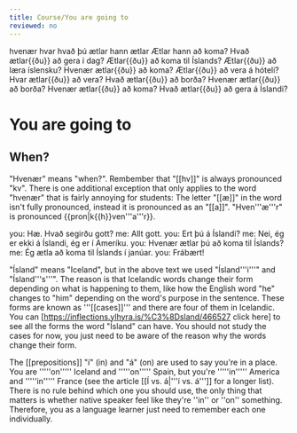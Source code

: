 ```yaml
---
title: Course/You are going to
reviewed: no
---
```

<vocabulary>
hvenær
hvar
hvað
þú ætlar
hann ætlar
Ætlar hann að koma?
Hvað ætlar{{ðu}} að gera í dag?
Ætlar{{ðu}} að koma til Íslands?
Ætlar{{ðu}} að læra íslensku?
Hvenær ætlar{{ðu}} að koma?
Ætlar{{ðu}} að vera á hóteli?
Hvar ætlar{{ðu}} að vera?
Hvað ætlar{{ðu}} að borða?
Hvenær ætlar{{ðu}} að borða?
Hvenær ætlar{{ðu}} að koma?
Hvað ætlar{{ðu}} að gera á Íslandi?
</vocabulary>

# You are going to

## When?
"Hvenær" means "when?". Rembember that "[[hv]]" is always pronounced "kv". There is one additional exception that only applies to the word "hvenær" that is fairly annoying for students: The letter "[[æ]]" in the word isn't fully pronounced, instead it is pronounced as an "[[a]]". "Hven'''æ'''r" is pronounced {{pron|k{{h}}ven'''a'''r}}.

<Conversation>
you: Hæ. Hvað segirðu gott?
me: Allt gott.
you: Ert þú á Íslandi?
me: Nei, ég er ekki á Íslandi, ég er í Ameríku.
you: Hvenær ætlar þú að koma til Íslands?
me: Ég ætla að koma til Íslands í janúar.
you: Frábært!
</Conversation>

"Ísland" means "Iceland", but in the above text we used "Ísland'''i'''" and "Ísland'''s'''". The reason is that Icelandic words change their form depending on what is happening to them, like how the English word "he" changes to "him" depending on the word's purpose in the sentence. These forms are known as '''[[cases]]''' and there are four of them in Icelandic. You can [https://inflections.ylhyra.is/%C3%8Dsland/466527 click here] to see all the forms the word "Ísland" can have. You should not study the cases for now, you just need to be aware of the reason why the words change their form.

The [[prepositions]] "í" (in) and "á" (on) are used to say you're in a place. You are '''''on''''' Iceland and '''''on''''' Spain, but you're '''''in''''' America and '''''in''''' France (see the article [[Í vs. á|'''í vs. á''']] for a longer list). There is no rule behind which one you should use, the only thing that matters is whether native speaker feel like they're ''in'' or ''on'' something. Therefore, you as a language learner just need to remember each one individually.
